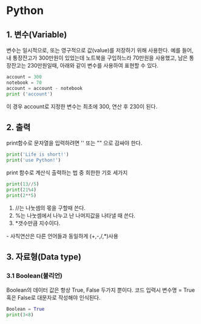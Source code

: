 # Python

## 1. 변수(Variable)
변수는 일시적으로, 또는 영구적으로 값(value)를 저장하기 위해 사용한다.
예를 들어, 내 통장잔고가 300만원이 있었는데 노트북을 구입하느라 70만원을 사용했고, 남은 통장잔고는 230만원일때, 아래와 같이 변수를 사용하여 표현할 수 있다.
```Python
account = 300
notebook = 70
account = account - notebook
print ('account')
```
이 경우 account로 지정한 변수는 최초에 300, 연산 후 230이 된다.
## 2. 출력
print함수로 문자열을 입력하려면 '' 또는 "" 으로 감싸야 한다.
```Python
print('Life is short!')
print('use Python!')
```
print 함수로 계산식 출력하는 법 중 희한한 기호 세가지


```Python
print(13//5)
print(21%4)
print(2**5)
```
<ol>
<li>//는 나눗셈의 몫을 구할때 쓴다.</li>
<li>%는 나눗셈에서 나누고 난 나머지값을 나타낼 때 쓴다.</li>
<li>*갯수만큼 지수이다.</li>
</ol>
- 사칙연산은 다른 언어들과 동일하게 (+,-,/,*)사용

## 3. 자료형(Data type)
### 3.1 Boolean(불리언)
Boolean의 데이터 값은 항상 True, False 두가지 뿐이다.
코드 입력시 변수명 = True 혹은 False로 대문자로 작성해야 인식된다.
```Python
Boolean = True
print(3<8)
```
